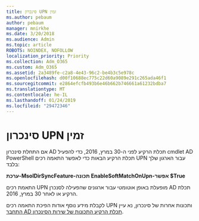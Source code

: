 ```yaml
---
title: סינכרון UPN זמין
ms.author: pebaum
author: pebaum
manager: mnirkhe
ms.date: 3/20/2018
ms.audience: Admin
ms.topic: article
ROBOTS: NOINDEX, NOFOLLOW
localization_priority: Priority
ms.collection: Adm_O365
ms.custom: Adm_O365
ms.assetid: 2a3489fe-c2a8-4e43-96c2-be4b3c5e978c
ms.openlocfilehash: d00f10688ec775c22d60a9089e291c265ada46f1
ms.sourcegitcommit: e2864efcfb493b6e46b662b746661a61232bdba7
ms.translationtype: MT
ms.contentlocale: he-IL
ms.lasthandoff: 01/24/2019
ms.locfileid: "29472346"
---
```

# <a name="upn-sync-disabled"></a>סינכרון UPN זמין

אם התחלת סינכרון AD תכלת הרקיע לפני ה-30 במרץ, 2016, כדי להפעיל cmdlet AD PowerShell תכלת הרקיע הבאות כדי לאפשר התאמה רכים UPN עבור הארגון שלך בלבד:
  
 **ערכת-MsolDirSyncFeature-תכונה EnableSoftMatchOnUpn-אפשר $True**
  
התאמת רכים UPN מופעלת באופן אוטומטי עבור ארגונים שהפעילה לסנכרן AD תכלת הרקיע או לאחר 30 במרץ, 2016.
  
לקבלת מידע נוסף אודות הפיכת התאמה רכים UPN ותכונות אחרות של סינכרון, נא עיין [התחבר AD תכלת הרקיע התכונות של שירות הסינכרון](https://docs.microsoft.com/en-us/azure/active-directory/connect/active-directory-aadconnectsyncservice-features).
  

